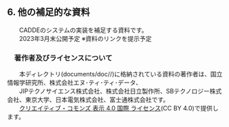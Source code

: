 ## 6. 他の補足的な資料<br>
　　CADDEのシステムの実装を補足する資料です。<br>
　　2023年3月末公開予定 ※資料のリンクを提示予定<br>

### 　著作者及びライセンスについて <br>
　　本ディレクトリ(documents/doc//)に格納されている資料の著作者は、国立情報学研究所、株式会社エヌ･ティ･ティ･データ、<br>
　　JIPテクノサイエンス株式会社、株式会社日立製作所、SBテクノロジー株式会社、東京大学、日本電気株式会社、富士通株式会社です。<br>
　　<a rel="license" href="http://creativecommons.org/licenses/by/4.0/">クリエイティブ・コモンズ 表示 4.0 国際 ライセンス</a>(CC BY 4.0)で提供します。<br>
